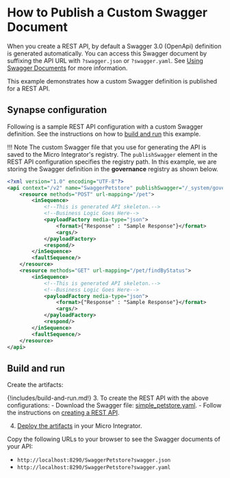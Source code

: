 # How to Publish a Custom Swagger Document

When you create a REST API, by default a Swagger 3.0 (OpenApi) definition is generated automatically. You can access this Swagger document by suffixing the API URL
with `?swagger.json` or `?swagger.yaml`. See [Using Swagger Documents]({{base_path}}/develop/advanced-development/using-swagger-for-apis) for more information.

This example demonstrates how a custom Swagger definition is published for a REST API. 
    
## Synapse configuration
Following is a sample REST API configuration with a custom Swagger definition. See the instructions on how to [build and run](#build-and-run) this example.

!!! Note
    The custom Swagger file that you use for generating the API is saved to the Micro Integrator's registry. The `publishSwagger` element in the REST API configuration specifies the registry path. In this example, we are storing the Swagger definition in the <b>governance</b> registry as shown below.

```xml
<?xml version="1.0" encoding="UTF-8"?>
<api context="/v2" name="SwaggerPetstore" publishSwagger="/_system/governance/swagger_files/simple_petstore.yaml" xmlns="http://ws.apache.org/ns/synapse">
    <resource methods="POST" url-mapping="/pet">
        <inSequence>
            <!--This is generated API skeleton.-->
            <!--Business Logic Goes Here-->
            <payloadFactory media-type="json">
                <format>{"Response" : "Sample Response"}</format>
                <args/>
            </payloadFactory>
            <respond/>
        </inSequence>
        <faultSequence/>
    </resource>
    <resource methods="GET" url-mapping="/pet/findByStatus">
        <inSequence>
            <!--This is generated API skeleton.-->
            <!--Business Logic Goes Here-->
            <payloadFactory media-type="json">
                <format>{"Response" : "Sample Response"}</format>
                <args/>
            </payloadFactory>
            <respond/>
        </inSequence>
        <faultSequence/>
    </resource>
</api>
```

## Build and run

Create the artifacts:

{!includes/build-and-run.md!}
3. To create the REST API with the above configurations:
    - Download the Swagger file: [simple_petstore.yaml](https://github.com/wso2-docs/WSO2_EI/blob/master/samples-rest-apis/simple_petstore.yaml).
    - Follow the instructions on [creating a REST API]({{base_path}}/develop/creating-artifacts/creating-an-api).

4. [Deploy the artifacts]({{base_path}}/develop/deploy-artifacts) in your Micro Integrator.

Copy the following URLs to your browser to see the Swagger documents of your API:

- `http://localhost:8290/SwaggerPetstore?swagger.json`
- `http://localhost:8290/SwaggerPetstore?swagger.yaml`
